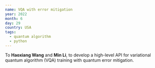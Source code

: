 ```yaml
---
name: VQA with error mitigation
year: 2022
month: 6
day: 29
country: USA
tags:
  - quantum algorithm
  - python
---
```

To **Haoxiang Wang** and **Min Li**, to develop a high-level API for variational quantum algorithm (VQA) training with quantum error mitigation.
